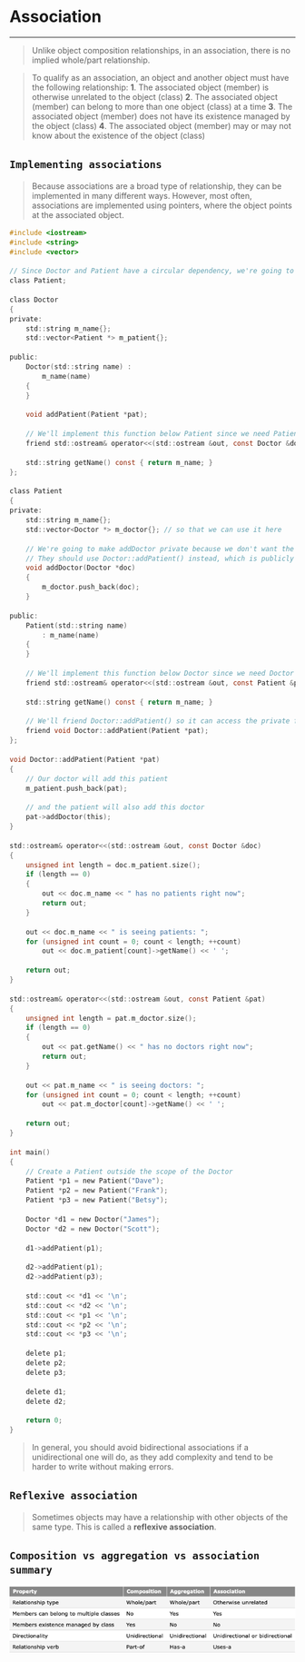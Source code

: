 #                                 Association
---

> Unlike object composition relationships, in an association, there is no implied whole/part relationship.


> To qualify as an association, an object and another object must have the following relationship:
>     **1**. The associated object (member) is otherwise unrelated to the object (class)
>     **2**. The associated object (member) can belong to more than one object (class) at a time
>     **3**. The associated object (member) does not have its existence managed by the object (class)
>     **4**. The associated object (member) may or may not know about the existence of the object (class)



## `Implementing associations`

> Because associations are a broad type of relationship, they can be implemented in many different ways. However, most often, associations are implemented using pointers, where the object points at the associated object.

```c
#include <iostream>
#include <string>
#include <vector>
 
// Since Doctor and Patient have a circular dependency, we're going to forward declare Patient
class Patient;
 
class Doctor
{
private:
	std::string m_name{};
	std::vector<Patient *> m_patient{};
 
public:
	Doctor(std::string name) :
		m_name(name)
	{
	}
 
	void addPatient(Patient *pat);
	
	// We'll implement this function below Patient since we need Patient to be defined at that point
	friend std::ostream& operator<<(std::ostream &out, const Doctor &doc);
 
	std::string getName() const { return m_name; }
};
 
class Patient
{
private:
	std::string m_name{};
	std::vector<Doctor *> m_doctor{}; // so that we can use it here
 
	// We're going to make addDoctor private because we don't want the public to use it.
	// They should use Doctor::addPatient() instead, which is publicly exposed
	void addDoctor(Doctor *doc)
	{
		m_doctor.push_back(doc);
	}
 
public:
	Patient(std::string name)
		: m_name(name)
	{
	}
 
	// We'll implement this function below Doctor since we need Doctor to be defined at that point
	friend std::ostream& operator<<(std::ostream &out, const Patient &pat);
 
	std::string getName() const { return m_name; }
 
	// We'll friend Doctor::addPatient() so it can access the private function Patient::addDoctor()
	friend void Doctor::addPatient(Patient *pat);
};
 
void Doctor::addPatient(Patient *pat)
{
	// Our doctor will add this patient
	m_patient.push_back(pat);
 
	// and the patient will also add this doctor
	pat->addDoctor(this);
}
 
std::ostream& operator<<(std::ostream &out, const Doctor &doc)
{
	unsigned int length = doc.m_patient.size();
	if (length == 0)
	{
		out << doc.m_name << " has no patients right now";
		return out;
	}
 
	out << doc.m_name << " is seeing patients: ";
	for (unsigned int count = 0; count < length; ++count)
		out << doc.m_patient[count]->getName() << ' ';
 
	return out;
}
 
std::ostream& operator<<(std::ostream &out, const Patient &pat)
{
	unsigned int length = pat.m_doctor.size();
	if (length == 0)
	{
		out << pat.getName() << " has no doctors right now";
		return out;
	}
 
	out << pat.m_name << " is seeing doctors: ";
	for (unsigned int count = 0; count < length; ++count)
		out << pat.m_doctor[count]->getName() << ' ';
 
	return out;
}
 
int main()
{
	// Create a Patient outside the scope of the Doctor
	Patient *p1 = new Patient("Dave");
	Patient *p2 = new Patient("Frank");
	Patient *p3 = new Patient("Betsy");
 
	Doctor *d1 = new Doctor("James");
	Doctor *d2 = new Doctor("Scott");
 
	d1->addPatient(p1);
 
	d2->addPatient(p1);
	d2->addPatient(p3);
 
	std::cout << *d1 << '\n';
	std::cout << *d2 << '\n';
	std::cout << *p1 << '\n';
	std::cout << *p2 << '\n';
	std::cout << *p3 << '\n';
 
	delete p1;
	delete p2;
	delete p3;
 
	delete d1;
	delete d2;
 
	return 0;
}
```


> In general, you should avoid bidirectional associations if a unidirectional one will do, as they add complexity and tend to be harder to write without making errors.



## `Reflexive association`

> Sometimes objects may have a relationship with other objects of the same type. This is called a **reflexive association**.



## `Composition vs aggregation vs association summary`

![Image](/Notes/assets/CompVsAggVsAss.gif)
